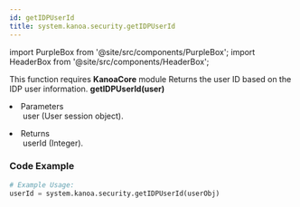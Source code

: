 ```yaml
---
id: getIDPUserId
title: system.kanoa.security.getIDPUserId
---
```


import PurpleBox from '@site/src/components/PurpleBox';
import HeaderBox from '@site/src/components/HeaderBox';

<PurpleBox>This function requires <b>KanoaCore</b> module</PurpleBox>
<HeaderBox header="Description">Returns the user ID based on the IDP user information.</HeaderBox>
<HeaderBox header="Syntax">
    <b>getIDPUserId(user)</b>
    <li>Parameters <br />
        <ul>user (User session object).</ul>
    </li>
    <li>Returns <br />
        <ul>userId (Integer).</ul>
    </li>
</HeaderBox>

### Code Example

```python
# Example Usage:
userId = system.kanoa.security.getIDPUserId(userObj)

